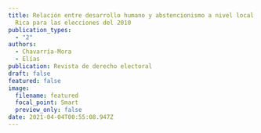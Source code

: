 ```yaml
---
title: Relación entre desarrollo humano y abstencionismo a nivel local en Costa
  Rica para las elecciones del 2010
publication_types:
  - "2"
authors:
  - Chavarría-Mora
  - Elías
publication: Revista de derecho electoral
draft: false
featured: false
image:
  filename: featured
  focal_point: Smart
  preview_only: false
date: 2021-04-04T00:55:08.947Z
---
```

